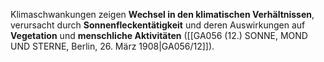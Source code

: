 
Klimaschwankungen zeigen **Wechsel in den klimatischen Verhältnissen**, verursacht durch **Sonnenfleckentätigkeit** und deren Auswirkungen auf **Vegetation** und **menschliche Aktivitäten** ([[GA056 (12.) SONNE, MOND UND STERNE, Berlin, 26. März 1908|GA056/12]]).

